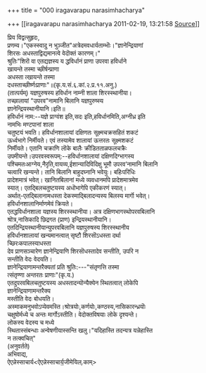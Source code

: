 +++
title = "000 iragavarapu narasimhacharya"

+++
[[iragavarapu narasimhacharya	2011-02-19, 13:21:58 [Source](https://groups.google.com/g/bvparishat/c/hBRlS4dKT3c)]]



प्रिय विद्वत्सुहृदः,  
प्रणम्य।"एकस्स्वादु न भुञ्जीत"अत्रेदमवधार्यताम्भॊः।"ज्ञानेन्द्रियाणां  
शिरसः अधस्ताद्विद्यमानत्वे वेदॊक्तं कारणम्।"  
श्रुतिः"शिरॊ वा एतद्यज्ञस्य य द्धविर्धानं प्राणा उपरवा हविर्धाने  
खायन्ते तस्मा च्छीर्षन्प्राणा  
अधस्ता त्खायन्ते तस्मा  
दधस्ताच्छीर्ष्णःप्राणाः"॥(कृ.य.सं.६.कां.२.प्र.११.अनु.)  
(तात्पर्यम्) यज्ञपुरुषस्य हविर्धान नाम्नी शाला शिरस्स्थानीया।  
तच्छालायां "उपरव"नामानि बिलानि यज्ञपुरुष्स्य  
ज्ञानेन्द्रियस्थानीयानि।इति॥  
हविर्धानं नाम:--यज्ञे प्राग्वंश इति,सदः इति,हविर्धानमिति,अग्नीध्र इति  
नामभिः मण्टपानां शाला  
चतुष्टयं भवति। हविर्धानशालायां दक्षिणतः सूक्ष्मचक्रसहितं शकटं  
ऊर्ध्वभागे निर्मीयते। एवं तस्यामेव शालायां ऊत्तरतः सूक्ष्मशकटं  
निर्मीयते। एतानि चक्राणि लॊके बालैः क्रीडितताळफलचक्रैः  
उपमीयन्ते।उपरवस्वरूपम्:--हविर्धानशालायां दक्षिणदिग्भागस्य  
पश्चिमतःआग्नेय,नैरृति,वायव्य,ईशान्यादिविदिक्षु भूमौ उपरव’नामानि बिलानि  
चत्वारि खन्यन्ते। तानि बिलानि बाहुदघ्नानि भवेयुः। बहिःपरिधिः  
प्रादेशमात्रं भवेत्। खानितबिलानां मध्ये व्यवधानमपि प्रादेशमात्रमेव  
स्यात्। एतद्बिलचतुष्टयस्य अधॊभागेपि एकीकरणं स्यात्।  
अर्थात्-एतद्बिलानामधस्ता देकस्माद्बिलादन्यस्य बिलस्य मार्गॊ भवेत्।  
हविर्धानशालानिर्माणमेवं क्रियते।  
एतद्धविर्धानशाला यज्ञस्य शिरस्स्थानीया। अत्र दक्षिणभागस्थोपरवबिलानि  
श्रॊत्र,नासिकादि छिद्रगत (प्राण) इन्द्रियस्थानीयानि।  
एतदिन्द्रियस्थानीयान्युपरवबिलानि यज्ञपुरुषस्य शिरस्स्थानीय  
हविर्धानशालायां खन्यमानत्वात् सृष्टौ शिरसॊऽधस्ता दर्था  
च्छिरःकपालस्याधस्ता  
देव प्राणसञ्चारेण ज्ञानेन्द्रियाणि शिरसॊधस्तादेव सन्तीति, उपरि न  
सन्तीति वेदः वेदयति।  
ज्ञानेन्द्रियाणामन्तरैक्यतां प्रति श्रुतिः:---"संतृणत्ति तस्मा  
त्संतृण्णा अन्तरतः प्राणाः"(कृ.य.)  
एतदुपरवबिलचतुष्टयस्य अधस्तादन्यॊन्यैक्येन स्थितत्वात् लोकेपि  
ज्ञानेन्द्रियाणामन्तरैक्य  
मस्तीति वेदः बोधयति।  
अस्माकमनुभवोऽप्येवमस्ति।श्रोत्रयोः,कर्णयोः,कण्ठस्य,नासिकारन्ध्रयॊः  
चक्षुषोर्मध्ये च अन्तः मार्गोऽस्तीति। वेदोक्तविषयाः लोके दृश्यन्ते।  
लोकस्य वेदस्य च मध्ये  
स्थितास्संबन्धाः अन्वेषणीयास्सन्ति खलु।"यदिहास्ति तदन्यत्र यन्नेहास्ति  
न तत्क्वचित्"  
(अनुवर्तते)  
अभिवाद्य,  
ऐएन्नेस्साचार्य\<ऐएन्नेस्साचार्य॒जीमेयिल्.काम्>  

